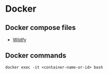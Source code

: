 # Docker

## Docker compose files
 - [Wildfy](../docker/wildfly/docker-compose.yml)


## Docker commands

```
docker exec -it <container-name-or-id> bash
```
